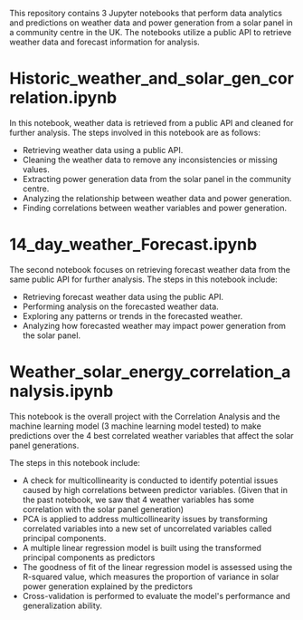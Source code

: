 This repository contains 3 Jupyter notebooks that perform data analytics and predictions on weather data and power generation from a solar panel in a community centre in the UK. The notebooks utilize a public API to retrieve weather data and forecast information for analysis.

# Historic_weather_and_solar_gen_correlation.ipynb

In this notebook, weather data is retrieved from a public API and cleaned for further analysis. The steps involved in this notebook are as follows:

- Retrieving weather data using a public API.
- Cleaning the weather data to remove any inconsistencies or missing values.
- Extracting power generation data from the solar panel in the community centre.
- Analyzing the relationship between weather data and power generation.
- Finding correlations between weather variables and power generation.

# 14_day_weather_Forecast.ipynb

The second notebook focuses on retrieving forecast weather data from the same public API for further analysis. The steps in this notebook include:

- Retrieving forecast weather data using the public API.
- Performing analysis on the forecasted weather data.
- Exploring any patterns or trends in the forecasted weather.
- Analyzing how forecasted weather may impact power generation from the solar panel.

# Weather_solar_energy_correlation_analysis.ipynb

This notebook is the overall project with the Correlation Analysis and the machine learning model (3 machine learning model tested) to make predictions over the 4 best correlated weather variables that affect the solar panel generations.

The steps in this notebook include:

- A check for multicollinearity is conducted to identify potential issues caused by high correlations between predictor variables. (Given that in the past notebook, we saw that 4 weather variables has some correlation with the solar panel generation)
- PCA is applied to address multicollinearity issues by transforming correlated variables into a new set of uncorrelated variables called principal components. 
- A multiple linear regression model is built using the transformed principal components as predictors
- The goodness of fit of the linear regression model is assessed using the R-squared value, which measures the proportion of variance in solar power generation explained by the predictors
- Cross-validation is performed to evaluate the model's performance and generalization ability.
